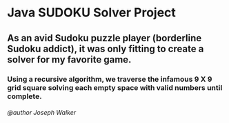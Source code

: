 # Java SUDOKU Solver Project

## As an avid Sudoku puzzle player (borderline Sudoku addict), it was only fitting to create a solver for my favorite game.

### Using a recursive algorithm, we traverse the infamous 9 X 9 grid square solving each empty space with valid numbers until complete.

###### @author Joseph Walker

